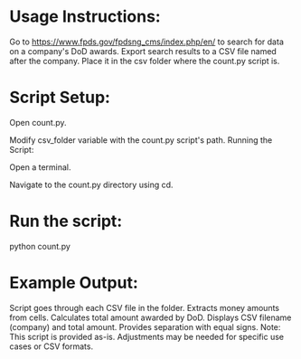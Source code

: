 
# Usage Instructions:

Go to https://www.fpds.gov/fpdsng_cms/index.php/en/ to search for data on a company's DoD awards.
Export search results to a CSV file named after the company. Place it in the csv folder where the count.py script is.
# Script Setup:

Open count.py.

Modify csv_folder variable with the count.py script's path.
Running the Script:

Open a terminal.

Navigate to the count.py directory using cd.

# Run the script:

python count.py

# Example Output:

Script goes through each CSV file in the folder.
Extracts money amounts from cells.
Calculates total amount awarded by DoD.
Displays CSV filename (company) and total amount.
Provides separation with equal signs.
Note: This script is provided as-is. Adjustments may be needed for specific use cases or CSV formats.
